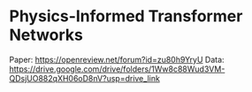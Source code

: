 # Physics-Informed Transformer Networks

Paper: https://openreview.net/forum?id=zu80h9YryU
Data: https://drive.google.com/drive/folders/1Ww8c88Wud3VM-QDsjUO882qXH06oD8nV?usp=drive_link
